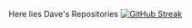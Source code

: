 Here lies Dave's Repositories
[![GitHub Streak](https://github-readme-streak-stats.herokuapp.com?user=DevinduSamarasinghe&theme=tokyonight&mode=weekly)](https://git.io/streak-stats)

